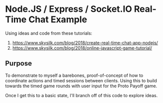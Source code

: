 # Node.JS / Express / Socket.IO Real-Time Chat Example

Using ideas and code from these tutorials:

1. https://www.skysilk.com/blog/2018/create-real-time-chat-app-nodejs/
1. https://www.skysilk.com/blog/2018/online-javascript-game-tutorial/

## Purpose

To demonstrate to myself a barebones, proof-of-concept of how to coordinate actions and timed sessions between clients. Using this to build towards the timed game rounds with user input for the Proto Payoff game. 

Once I get this to a basic state, I'll branch off of this code to explore ideas.